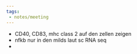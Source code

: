 ```yaml
---
tags:
 - notes/meeting
---
```

 - CD40, CD83, mhc class 2 auf den zellen zeigen
 - nfkb nur in den milds laut sc RNA seq 
 - 